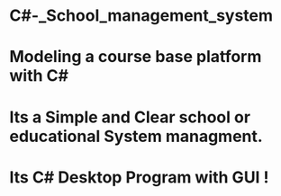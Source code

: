 # C#-_School_management_system
# Modeling a course base platform with C#
# Its a Simple and Clear school or educational System managment.
# Its C# Desktop Program with GUI !
